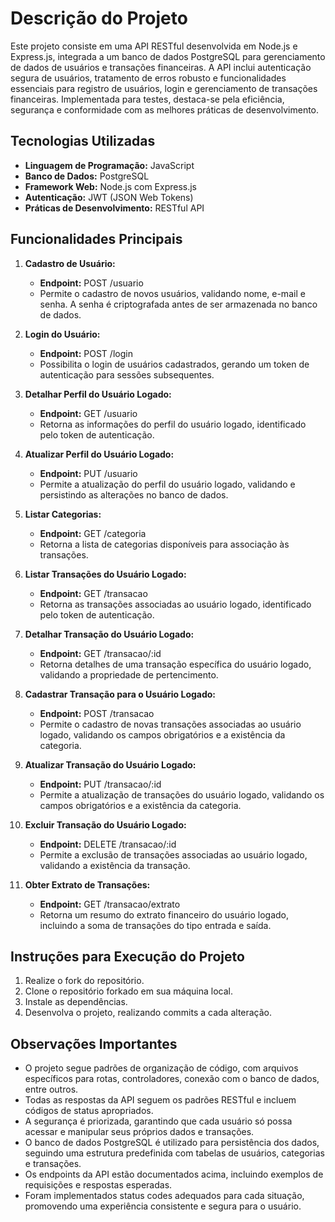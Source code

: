 # Descrição do Projeto

Este projeto consiste em uma API RESTful desenvolvida em Node.js e Express.js, integrada a um banco de dados PostgreSQL para gerenciamento de dados de usuários e transações financeiras. A API inclui autenticação segura de usuários, tratamento de erros robusto e funcionalidades essenciais para registro de usuários, login e gerenciamento de transações financeiras. Implementada para testes, destaca-se pela eficiência, segurança e conformidade com as melhores práticas de desenvolvimento.

## Tecnologias Utilizadas
- **Linguagem de Programação:** JavaScript
- **Banco de Dados:** PostgreSQL
- **Framework Web:** Node.js com Express.js
- **Autenticação:** JWT (JSON Web Tokens)
- **Práticas de Desenvolvimento:** RESTful API

## Funcionalidades Principais

1. **Cadastro de Usuário:**
   - **Endpoint:** POST /usuario
   - Permite o cadastro de novos usuários, validando nome, e-mail e senha. A senha é criptografada antes de ser armazenada no banco de dados.

2. **Login do Usuário:**
   - **Endpoint:** POST /login
   - Possibilita o login de usuários cadastrados, gerando um token de autenticação para sessões subsequentes.

3. **Detalhar Perfil do Usuário Logado:**
   - **Endpoint:** GET /usuario
   - Retorna as informações do perfil do usuário logado, identificado pelo token de autenticação.

4. **Atualizar Perfil do Usuário Logado:**
   - **Endpoint:** PUT /usuario
   - Permite a atualização do perfil do usuário logado, validando e persistindo as alterações no banco de dados.

5. **Listar Categorias:**
   - **Endpoint:** GET /categoria
   - Retorna a lista de categorias disponíveis para associação às transações.

6. **Listar Transações do Usuário Logado:**
   - **Endpoint:** GET /transacao
   - Retorna as transações associadas ao usuário logado, identificado pelo token de autenticação.

7. **Detalhar Transação do Usuário Logado:**
   - **Endpoint:** GET /transacao/:id
   - Retorna detalhes de uma transação específica do usuário logado, validando a propriedade de pertencimento.

8. **Cadastrar Transação para o Usuário Logado:**
   - **Endpoint:** POST /transacao
   - Permite o cadastro de novas transações associadas ao usuário logado, validando os campos obrigatórios e a existência da categoria.

9. **Atualizar Transação do Usuário Logado:**
   - **Endpoint:** PUT /transacao/:id
   - Permite a atualização de transações do usuário logado, validando os campos obrigatórios e a existência da categoria.

10. **Excluir Transação do Usuário Logado:**
    - **Endpoint:** DELETE /transacao/:id
    - Permite a exclusão de transações associadas ao usuário logado, validando a existência da transação.

11. **Obter Extrato de Transações:**
    - **Endpoint:** GET /transacao/extrato
    - Retorna um resumo do extrato financeiro do usuário logado, incluindo a soma de transações do tipo entrada e saída.

## Instruções para Execução do Projeto

1. Realize o fork do repositório.
2. Clone o repositório forkado em sua máquina local.
3. Instale as dependências.
4. Desenvolva o projeto, realizando commits a cada alteração.

## Observações Importantes

- O projeto segue padrões de organização de código, com arquivos específicos para rotas, controladores, conexão com o banco de dados, entre outros.
- Todas as respostas da API seguem os padrões RESTful e incluem códigos de status apropriados.
- A segurança é priorizada, garantindo que cada usuário só possa acessar e manipular seus próprios dados e transações.
- O banco de dados PostgreSQL é utilizado para persistência dos dados, seguindo uma estrutura predefinida com tabelas de usuários, categorias e transações.
- Os endpoints da API estão documentados acima, incluindo exemplos de requisições e respostas esperadas.
- Foram implementados status codes adequados para cada situação, promovendo uma experiência consistente e segura para o usuário.
